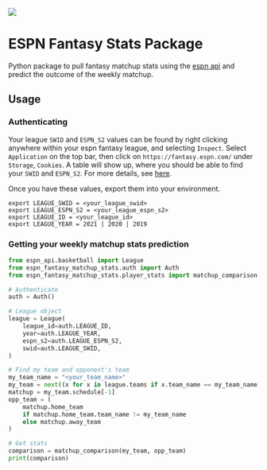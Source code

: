 ![](https://github.com/RobBlumberg/espn_fantasy_matchup_stats/workflows/build/badge.svg)

# ESPN Fantasy Stats Package

Python package to pull fantasy matchup stats using the [espn api](https://github.com/cwendt94/espn-api) and predict the outcome of the weekly matchup.

## Usage

### Authenticating

Your league `SWID` and `ESPN_S2` values can be found by right clicking anywhere within your espn fantasy league, and selecting `Inspect`. Select `Application` on the top bar, then click on `https://fantasy.espn.com/` under `Storage`, `Cookies`. A table will show up, where you should be able to find your `SWID` and `ESPN_S2`. For more details, see [here](https://github.com/cwendt94/espn-api/wiki).

Once you have these values, export them into your environment.
```
export LEAGUE_SWID = <your_league_swid>
export LEAGUE_ESPN_S2 = <your_league_espn_s2>
export LEAGUE_ID = <your_league_id>
export LEAGUE_YEAR = 2021 | 2020 | 2019
```

### Getting your weekly matchup stats prediction
```python
from espn_api.basketball import League
from espn_fantasy_matchup_stats.auth import Auth
from espn_fantasy_matchup_stats.player_stats import matchup_comparison

# Authenticate
auth = Auth()

# League object
league = League(
    league_id=auth.LEAGUE_ID,
    year=auth.LEAGUE_YEAR,
    espn_s2=auth.LEAGUE_ESPN_S2,
    swid=auth.LEAGUE_SWID,
)

# Find my team and opponent's team
my_team_name = "<your_team_name>"
my_team = next((x for x in league.teams if x.team_name == my_team_name), None)
matchup = my_team.schedule[-1]
opp_team = (
    matchup.home_team
    if matchup.home_team.team_name != my_team_name
    else matchup.away_team
)

# Get stats
comparison = matchup_comparison(my_team, opp_team)
print(comparison)
```

